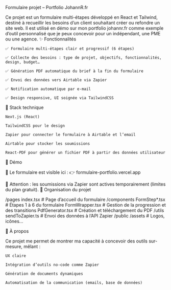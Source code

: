 Formulaire projet – Portfolio JohannR.fr

Ce projet est un formulaire multi-étapes développé en React et Tailwind, destiné à recueillir les besoins d’un client souhaitant créer ou refondre un site web.
Il est utilisé en démo sur mon portfolio johannr.fr comme exemple d’outil personnalisé que je peux concevoir pour un indépendant, une PME ou une agence.
✨ Fonctionnalités

    ✅ Formulaire multi-étapes clair et progressif (6 étapes)

    ✅ Collecte des besoins : type de projet, objectifs, fonctionnalités, design, budget…

    ✅ Génération PDF automatique du brief à la fin du formulaire

    ✅ Envoi des données vers Airtable via Zapier

    ✅ Notification automatique par e-mail

    ✅ Design responsive, UI soignée via TailwindCSS

🔧 Stack technique

    Next.js (React)

    TailwindCSS pour le design

    Zapier pour connecter le formulaire à Airtable et l’email

    Airtable pour stocker les soumissions

    React-PDF pour générer un fichier PDF à partir des données utilisateur

🚀 Démo

🧪 Le formulaire est visible ici :
👉 formulaire-portfolio.vercel.app

📌 Attention : les soumissions via Zapier sont actives temporairement (limites du plan gratuit).
📁 Organisation du projet

/pages
index.tsx # Page d’accueil du formulaire
/components
FormStep\*.tsx # Étapes 1 à 6 du formulaire
FormWrapper.tsx # Gestion de la progression et des transitions
PdfGenerator.tsx # Création et téléchargement du PDF
/utils
sendToZapier.ts # Envoi des données à l’API Zapier
/public
/assets # Logos, icônes...

📌 À propos

Ce projet me permet de montrer ma capacité à concevoir des outils sur-mesure, mêlant :

    UX claire

    Intégration d’outils no-code comme Zapier

    Génération de documents dynamiques

    Automatisation de la communication (emails, base de données)
